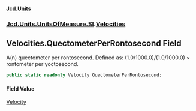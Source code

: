 #### [Jcd.Units](index.md 'index')
### [Jcd.Units.UnitsOfMeasure.SI](Jcd.Units.UnitsOfMeasure.SI.md 'Jcd.Units.UnitsOfMeasure.SI').[Velocities](Velocities.md 'Jcd.Units.UnitsOfMeasure.SI.Velocities')

## Velocities.QuectometerPerRontosecond Field

A(n) quectometer per rontosecond. Defined as: (1.0/1000.0)/(1.0/1000.0) × rontometer per yoctosecond.

```csharp
public static readonly Velocity QuectometerPerRontosecond;
```

#### Field Value
[Velocity](Velocity.md 'Jcd.Units.UnitTypes.Velocity')